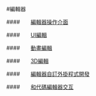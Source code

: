 #編輯器


####&emsp;&emsp;[編輯器操作介面](../Editor/UIOverview/tw.md)

####&emsp;&emsp;[UI編輯](../UI/Directory/tw.md)

####&emsp;&emsp;[動畫編輯](../Animation/Directory/tw.md) 

####&emsp;&emsp;[3D編輯](../3D/Directory/tw.md) 

####&emsp;&emsp;[編輯器自訂外掛程式開發](../Extend/Directory/tw.md) 

####&emsp;&emsp;[和代碼編輯器交互](../HowToCode/Directory/tw.md) 
